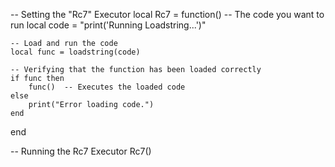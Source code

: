 -- Setting the "Rc7" Executor
local Rc7 = function()
    -- The code you want to run
    local code = "print('Running Loadstring...')"
    
    -- Load and run the code
    local func = loadstring(code)
    
    -- Verifying that the function has been loaded correctly
    if func then
        func()  -- Executes the loaded code
    else
        print("Error loading code.")
    end
end

-- Running the Rc7 Executor
Rc7()
